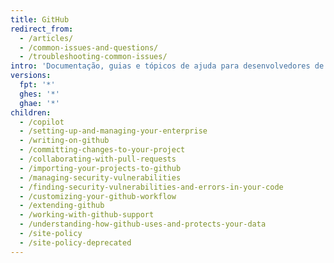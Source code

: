 ```yaml
---
title: GitHub
redirect_from:
  - /articles/
  - /common-issues-and-questions/
  - /troubleshooting-common-issues/
intro: 'Documentação, guias e tópicos de ajuda para desenvolvedores de software, engenheiros e gerentes de projeto. O conteúdo abrange o uso do Git, pull requests, problemas, wikis, gists e todas as informações necessárias para aproveitar ao máximo os recursos de desenvolvimento do GitHub.'
versions:
  fpt: '*'
  ghes: '*'
  ghae: '*'
children:
  - /copilot
  - /setting-up-and-managing-your-enterprise
  - /writing-on-github
  - /committing-changes-to-your-project
  - /collaborating-with-pull-requests
  - /importing-your-projects-to-github
  - /managing-security-vulnerabilities
  - /finding-security-vulnerabilities-and-errors-in-your-code
  - /customizing-your-github-workflow
  - /extending-github
  - /working-with-github-support
  - /understanding-how-github-uses-and-protects-your-data
  - /site-policy
  - /site-policy-deprecated
---
```


